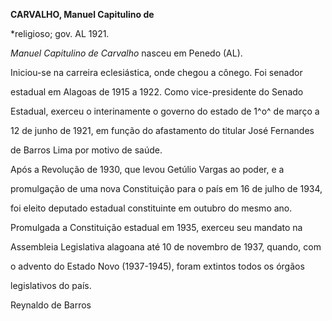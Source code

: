 **CARVALHO, Manuel Capitulino de**



\*religioso; gov. AL 1921.



*Manuel Capitulino de Carvalho* nasceu em Penedo (AL).



Iniciou-se na carreira eclesiástica, onde chegou a cônego. Foi senador

estadual em Alagoas de 1915 a 1922. Como vice-presidente do Senado

Estadual, exerceu o interinamente o governo do estado de 1^o^ de março a

12 de junho de 1921, em função do afastamento do titular José Fernandes

de Barros Lima por motivo de saúde.



Após a Revolução de 1930, que levou Getúlio Vargas ao poder, e a

promulgação de uma nova Constituição para o país em 16 de julho de 1934,

foi eleito deputado estadual constituinte em outubro do mesmo ano.

Promulgada a Constituição estadual em 1935, exerceu seu mandato na

Assembleia Legislativa alagoana até 10 de novembro de 1937, quando, com

o advento do Estado Novo (1937-1945), foram extintos todos os órgãos

legislativos do país.



Reynaldo de Barros



